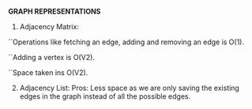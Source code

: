 **GRAPH REPRESENTATIONS**

1. Adjacency Matrix:

``Operations like fetching an edge, adding and removing an edge is O(1).

``Adding a vertex is O(V2).

``Space taken ins O(V2).

2. Adjacency List:
Pros: Less space as we are only saving the existing edges in the graph instead of all the possible edges.
   

   
